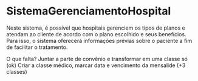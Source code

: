 # SistemaGerenciamentoHospital
Neste sistema, é possível que hospitais gerenciem os tipos de planos e atendam ao cliente de acordo com o plano escolhido e seus benefícios. Para isso, o sistema oferecerá informações prévias sobre o paciente a fim de facilitar o tratamento.


O que falta?
Juntar a parte de convênio e transformar em uma classe só (ok)
Criar a classe médico, marcar data e vencimento da mensalide (+3 classes)
